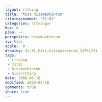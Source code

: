 ```yaml
---
layout: ritning
title: "hiss hissmaskinrum"
ritningsnummer: "31:81"
categories: ritningar
hus: A
plan: -+
perspektiv: hissmaskinrum
vy: hiss
scale:  0
drawing: 31-81_hiss_hissmaskinrum_13794731
tags:
 - ritning
 - 31:81
 - hissmaskinrum
 - hissritning
date: 1986-06-16
modified: 2020-04-18
comments: true
share: true
---
```

